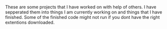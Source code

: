 These are some projects that I have worked on with help of others. 
I have sepperated them into things I am currently working on and things that I have finished. 
Some of the finished code might not run if you dont have the right extentions downloaded.
